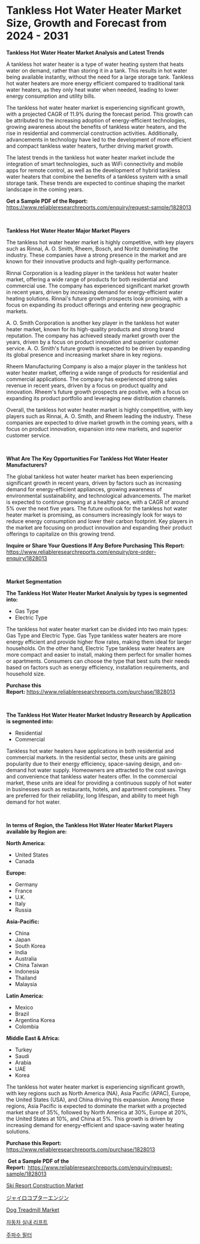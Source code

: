 <p><h1>Tankless Hot Water Heater Market Size, Growth and Forecast from 2024 - 2031</h1></p><p><strong>Tankless Hot Water Heater Market Analysis and Latest Trends</strong></p>
<p><p>A tankless hot water heater is a type of water heating system that heats water on demand, rather than storing it in a tank. This results in hot water being available instantly, without the need for a large storage tank. Tankless hot water heaters are more energy efficient compared to traditional tank water heaters, as they only heat water when needed, leading to lower energy consumption and utility bills.</p><p>The tankless hot water heater market is experiencing significant growth, with a projected CAGR of 11.9% during the forecast period. This growth can be attributed to the increasing adoption of energy-efficient technologies, growing awareness about the benefits of tankless water heaters, and the rise in residential and commercial construction activities. Additionally, advancements in technology have led to the development of more efficient and compact tankless water heaters, further driving market growth.</p><p>The latest trends in the tankless hot water heater market include the integration of smart technologies, such as WiFi connectivity and mobile apps for remote control, as well as the development of hybrid tankless water heaters that combine the benefits of a tankless system with a small storage tank. These trends are expected to continue shaping the market landscape in the coming years.</p></p>
<p><strong>Get a Sample PDF of the Report:&nbsp;</strong> <a href="https://www.reliableresearchreports.com/enquiry/request-sample/1828013">https://www.reliableresearchreports.com/enquiry/request-sample/1828013</a></p>
<p>&nbsp;</p>
<p><strong>Tankless Hot Water Heater Major Market Players</strong></p>
<p><p>The tankless hot water heater market is highly competitive, with key players such as Rinnai, A. O. Smith, Rheem, Bosch, and Noritz dominating the industry. These companies have a strong presence in the market and are known for their innovative products and high-quality performance. </p><p>Rinnai Corporation is a leading player in the tankless hot water heater market, offering a wide range of products for both residential and commercial use. The company has experienced significant market growth in recent years, driven by increasing demand for energy-efficient water heating solutions. Rinnai's future growth prospects look promising, with a focus on expanding its product offerings and entering new geographic markets.</p><p>A. O. Smith Corporation is another key player in the tankless hot water heater market, known for its high-quality products and strong brand reputation. The company has achieved steady market growth over the years, driven by a focus on product innovation and superior customer service. A. O. Smith's future growth is expected to be driven by expanding its global presence and increasing market share in key regions.</p><p>Rheem Manufacturing Company is also a major player in the tankless hot water heater market, offering a wide range of products for residential and commercial applications. The company has experienced strong sales revenue in recent years, driven by a focus on product quality and innovation. Rheem's future growth prospects are positive, with a focus on expanding its product portfolio and leveraging new distribution channels.</p><p>Overall, the tankless hot water heater market is highly competitive, with key players such as Rinnai, A. O. Smith, and Rheem leading the industry. These companies are expected to drive market growth in the coming years, with a focus on product innovation, expansion into new markets, and superior customer service.</p></p>
<p>&nbsp;</p>
<p><strong>What Are The Key Opportunities For Tankless Hot Water Heater Manufacturers?</strong></p>
<p><p>The global tankless hot water heater market has been experiencing significant growth in recent years, driven by factors such as increasing demand for energy-efficient appliances, growing awareness of environmental sustainability, and technological advancements. The market is expected to continue growing at a healthy pace, with a CAGR of around 5% over the next five years. The future outlook for the tankless hot water heater market is promising, as consumers increasingly look for ways to reduce energy consumption and lower their carbon footprint. Key players in the market are focusing on product innovation and expanding their product offerings to capitalize on this growing trend.</p></p>
<p><strong>Inquire or Share Your Questions If Any Before Purchasing This Report:</strong> <a href="https://www.reliableresearchreports.com/enquiry/pre-order-enquiry/1828013">https://www.reliableresearchreports.com/enquiry/pre-order-enquiry/1828013</a></p>
<p>&nbsp;</p>
<p><strong>Market Segmentation</strong></p>
<p><strong>The Tankless Hot Water Heater Market Analysis by types is segmented into:</strong></p>
<p><ul><li>Gas Type</li><li>Electric Type</li></ul></p>
<p><p>The tankless hot water heater market can be divided into two main types: Gas Type and Electric Type. Gas Type tankless water heaters are more energy efficient and provide higher flow rates, making them ideal for larger households. On the other hand, Electric Type tankless water heaters are more compact and easier to install, making them perfect for smaller homes or apartments. Consumers can choose the type that best suits their needs based on factors such as energy efficiency, installation requirements, and household size.</p></p>
<p><strong>Purchase this Report:&nbsp;</strong><a href="https://www.reliableresearchreports.com/purchase/1828013">https://www.reliableresearchreports.com/purchase/1828013</a></p>
<p>&nbsp;</p>
<p><strong>The Tankless Hot Water Heater Market Industry Research by Application is segmented into:</strong></p>
<p><ul><li>Residential</li><li>Commercial</li></ul></p>
<p><p>Tankless hot water heaters have applications in both residential and commercial markets. In the residential sector, these units are gaining popularity due to their energy efficiency, space-saving design, and on-demand hot water supply. Homeowners are attracted to the cost savings and convenience that tankless water heaters offer. In the commercial market, these units are ideal for providing a continuous supply of hot water in businesses such as restaurants, hotels, and apartment complexes. They are preferred for their reliability, long lifespan, and ability to meet high demand for hot water.</p></p>
<p>&nbsp;</p>
<p><strong>In terms of Region, the Tankless Hot Water Heater Market Players available by Region are:</strong></p>
<p>
    <p> <strong> North America: </strong>
        <ul>
            <li>United States</li>
            <li>Canada</li>
        </ul>
        </p> 
    <p> <strong> Europe: </strong>
        <ul>
            <li>Germany</li>
            <li>France</li>
            <li>U.K.</li>
            <li>Italy</li>
            <li>Russia</li>
        </ul>
        </p> 
    <p> <strong> Asia-Pacific: </strong>
        <ul>
            <li>China</li>
            <li>Japan</li>
            <li>South Korea</li>
            <li>India</li>
            <li>Australia</li>
            <li>China Taiwan</li>
            <li>Indonesia</li>
            <li>Thailand</li>
            <li>Malaysia</li>
        </ul>
        </p> 
    <p> <strong> Latin America: </strong>
        <ul>
            <li>Mexico</li>
            <li>Brazil</li>
            <li>Argentina Korea</li>
            <li>Colombia</li>
        </ul>
        </p> 
    <p> <strong> Middle East & Africa: </strong>
        <ul>
            <li>Turkey</li>
            <li>Saudi</li>
            <li>Arabia</li>
            <li>UAE</li>
            <li>Korea</li>
        </ul>
    </p>
    </p>
<p><p>The tankless hot water heater market is experiencing significant growth, with key regions such as North America (NA), Asia Pacific (APAC), Europe, the United States (USA), and China driving this expansion. Among these regions, Asia Pacific is expected to dominate the market with a projected market share of 35%, followed by North America at 30%, Europe at 20%, the United States at 10%, and China at 5%. This growth is driven by increasing demand for energy-efficient and space-saving water heating solutions.</p></p>
<p><strong>Purchase this Report: </strong><a href="https://www.reliableresearchreports.com/purchase/1828013">https://www.reliableresearchreports.com/purchase/1828013</a></p>
<p>&nbsp;<strong>Get a Sample PDF of the Report:&nbsp;&nbsp;</strong><a href="https://www.reliableresearchreports.com/enquiry/request-sample/1828013">https://www.reliableresearchreports.com/enquiry/request-sample/1828013</a></p>
<p><strong></strong></p>
<p><p><a href="https://github.com/jodemen/Market-Research-Report-List-1/blob/main/ski-resort-construction-market.md">Ski Resort Construction Market</a></p><p><a href="https://medium.com/@mt14785/%E3%82%B8%E3%83%A3%E3%82%A4%E3%83%AD%E3%82%B3%E3%83%97%E3%82%BF%E3%83%BC%E3%82%A8%E3%83%B3%E3%82%B8%E3%83%B3%E5%B8%82%E5%A0%B4%E8%AA%BF%E6%9F%BB%E3%83%AC%E3%83%9D%E3%83%BC%E3%83%88-%E3%81%9D%E3%81%AE%E6%AD%B4%E5%8F%B2%E3%81%A82024%E5%B9%B4%E3%81%8B%E3%82%892031%E5%B9%B4%E3%81%BE%E3%81%A7%E3%81%AE%E4%BA%88%E6%B8%AC-068b1ffcec28">ジャイロコプターエンジン</a></p><p><a href="https://github.com/jj19131/Market-Research-Report-List-1/blob/main/dog-treadmill-market.md">Dog Treadmill Market</a></p><p><a href="https://medium.com/@dewayneber2023/%EC%9E%90%EB%8F%99%EC%B0%A8-%EC%9E%A5%EC%B0%A9-%EB%A6%AC%ED%94%84%ED%8A%B8-%EC%8B%9C%EC%9E%A5%EC%9D%80-%EC%8B%9C%EC%9E%A5-%EC%A0%90%EC%9C%A0%EC%9C%A8-%EA%B7%9C%EB%AA%A8-%EB%B0%8F-2031%EB%85%84%EA%B9%8C%EC%A7%80-%EC%98%88%EC%83%81%EB%90%9C-%EC%98%88%EC%B8%A1%EC%97%90-%EC%B4%88%EC%A0%90%EC%9D%84-%EB%A7%9E%EC%B6%94%EA%B3%A0-%EC%9E%88%EC%8A%B5%EB%8B%88%EB%8B%A4-69c5efb9da98">자동차 실내 리프트</a></p><p><a href="https://medium.com/@darianswift1922_33282/%EC%A3%BC%ED%8C%8C%EC%88%98-%ED%95%84%ED%84%B0-%EC%8B%9C%EC%9E%A5-%EB%8F%99%ED%96%A5-%EB%B0%8F-%EC%8B%9C%EC%9E%A5-%EB%B6%84%EC%84%9D%EC%9D%80-2024-2031%EB%85%84%EA%B9%8C%EC%A7%80-%EC%98%88%EC%B8%A1%EB%90%A9%EB%8B%88%EB%8B%A4-e70e2af3d07a">주파수 필터</a></p></p>